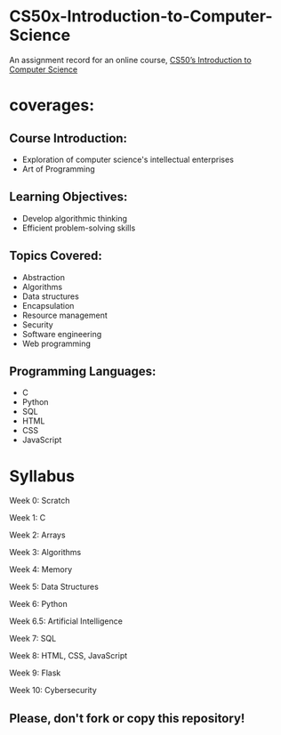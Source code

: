 # CS50x-Introduction-to-Computer-Science
An assignment record for an online course, [CS50’s Introduction to Computer Science](https://cs50.harvard.edu/x/2023/)

# coverages:
## Course Introduction:
- Exploration of computer science's intellectual enterprises
- Art of Programming

## Learning Objectives:
- Develop algorithmic thinking
- Efficient problem-solving skills

## Topics Covered:
- Abstraction
- Algorithms
- Data structures
- Encapsulation
- Resource management
- Security
- Software engineering
- Web programming

## Programming Languages:
- C
- Python
- SQL
- HTML
- CSS
- JavaScript

# Syllabus
Week 0: Scratch

Week 1: C

Week 2: Arrays

Week 3: Algorithms

Week 4: Memory

Week 5: Data Structures

Week 6: Python

Week 6.5: Artificial Intelligence

Week 7: SQL

Week 8: HTML, CSS, JavaScript

Week 9: Flask

Week 10: Cybersecurity


## Please, don't fork or copy this repository!

